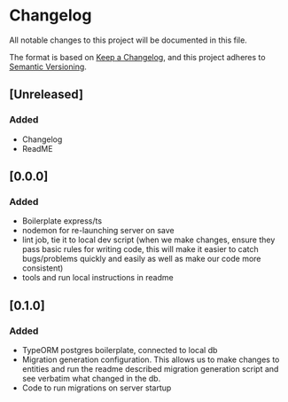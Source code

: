 # Changelog
All notable changes to this project will be documented in this file.

The format is based on [Keep a Changelog](https://keepachangelog.com/en/1.0.0/),
and this project adheres to [Semantic Versioning](https://semver.org/spec/v2.0.0.html).

## [Unreleased]
### Added
- Changelog
- ReadME

## [0.0.0]
### Added
- Boilerplate express/ts
- nodemon for re-launching server on save
- lint job, tie it to local dev script (when we make changes, ensure they pass basic rules for writing code, this will make it easier to catch bugs/problems quickly and easily as well as make our code more consistent)
- tools and run local instructions in readme

## [0.1.0]
### Added
- TypeORM postgres boilerplate, connected to local db
- Migration generation configuration. This allows us to make changes to entities and run the readme described migration generation script and see verbatim what changed in the db.
- Code to run migrations on server startup